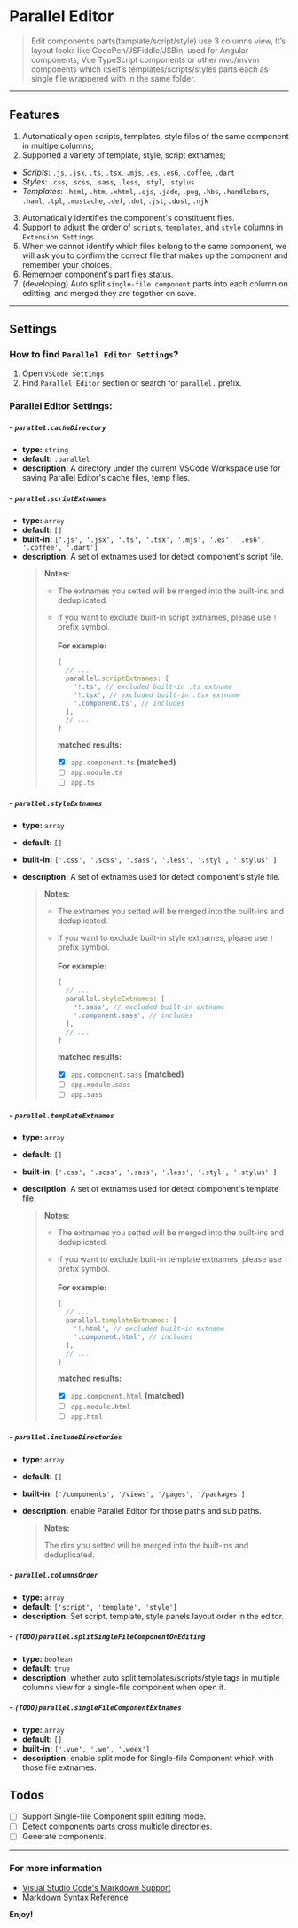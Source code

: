 # Parallel Editor

> Edit component’s parts(tamplate/script/style) use 3 columns view, It’s layout looks like CodePen/JSFiddle/JSBin, used for Angular components, Vue TypeScript components or other mvc/mvvm components which itself’s templates/scripts/styles parts each as single file wrappered with in the same folder.

---

## Features

1.  Automatically open scripts, templates, style files of the same component in multipe columns;
2.  Supported a variety of template, style, script extnames;

* _Scripts_: `.js`, `.jsx`, `.ts`, `.tsx`, `.mjs`, `.es`, `.es6`, `.coffee`, `.dart`
* _Styles_: `.css`, `.scss`, `.sass`, `.less`, `.styl`, `.stylus`
* _Templates_: `.html`, `.htm`, `.xhtml`, `.ejs`, `.jade`, `.pug`, `.hbs`, `.handlebars`, `.haml`, `.tpl`, `.mustache`, `.def`, `.dot`, `.jst`, `.dust`, `.njk`

3.  Automatically identifies the component's constituent files.
4.  Support to adjust the order of `scripts`, `templates`, and `style` columns in `Extension Settings`.
5.  When we cannot identify which files belong to the same component, we will ask you to confirm the correct file that makes up the component and remember your choices.
6.  Remember component's part files status.
7.  (developing) Auto split `single-file component` parts into each column on editting, and merged they are together on save.

---

## Settings

### How to find `Parallel Editor Settings`?

1.  Open `VSCode Settings`
2.  Find `Parallel Editor` section or search for `parallel.` prefix.

### Parallel Editor Settings:

##### - `parallel.cacheDirectory`

* **type:** `string`
* **default:** `.parallel`
* **description:** A directory under the current VSCode Workspace use for saving Parallel Editor's cache files, temp files.

##### - `parallel.scriptExtnames`

* **type:** `array`
* **default:** `[]`
* **built-in:** `['.js', '.jsx', '.ts', '.tsx', '.mjs', '.es', '.es6', '.coffee', '.dart']`
* **description:** A set of extnames used for detect component's script file.
  > **Notes:**
  >
  > * The extnames you setted will be merged into the built-ins and deduplicated.
  >
  > * if you want to exclude built-in script extnames, please use `!` prefix symbol.
  >   <br/><br/> **For example:**
  >
  >   ```javascript
  >   {
  >     // ...
  >     parallel.scriptExtnames: [
  >       '!.ts', // excluded built-in .ts extname
  >       '!.tsx', // excluded built-in .tsx extname
  >       '.component.ts', // includes
  >     ],
  >     // ...
  >   }
  >   ```
  >
  >   **matched results:**
  >
  >   * [x] `app.component.ts` **(matched)**
  >   * [ ] `app.module.ts`
  >   * [ ] `app.ts`

##### - `parallel.styleExtnames`

* **type:** `array`
* **default:** `[]`
* **built-in:** `['.css', '.scss', '.sass', '.less', '.styl', '.stylus' ]`
* **description:** A set of extnames used for detect component's style file.

  > **Notes:**
  >
  > * The extnames you setted will be merged into the built-ins and deduplicated.
  >
  > * if you want to exclude built-in style extnames, please use `!` prefix symbol.
  >   <br/><br/> **For example:**
  >
  >   ```javascript
  >   {
  >     // ...
  >     parallel.styleExtnames: [
  >       '!.sass', // excluded built-in extname
  >       '.component.sass', // includes
  >     ],
  >     // ...
  >   }
  >   ```
  >
  >   **matched results:**
  >
  >   * [x] `app.component.sass` **(matched)**
  >   * [ ] `app.module.sass`
  >   * [ ] `app.sass`

##### - `parallel.templateExtnames`

* **type:** `array`
* **default:** `[]`
* **built-in:** `['.css', '.scss', '.sass', '.less', '.styl', '.stylus' ]`
* **description:** A set of extnames used for detect component's template file.

  > **Notes:**
  >
  > * The extnames you setted will be merged into the built-ins and deduplicated.
  >
  > * if you want to exclude built-in template extnames, please use `!` prefix symbol.
  >   <br/><br/> **For example:**
  >
  >   ```javascript
  >   {
  >     // ...
  >     parallel.templateExtnames: [
  >       '!.html', // excluded built-in extname
  >       '.component.html', // includes
  >     ],
  >     // ...
  >   }
  >   ```
  >
  >   **matched results:**
  >
  >   * [x] `app.component.html` **(matched)**
  >   * [ ] `app.module.html`
  >   * [ ] `app.html`

##### - `parallel.includeDirectories`

* **type:** `array`
* **default:** `[]`
* **built-in:** `['/components', '/views', '/pages', '/packages']`
* **description:** enable Parallel Editor for those paths and sub paths.

  > **Notes:**
  >
  > The dirs you setted will be merged into the built-ins and deduplicated.

##### - `parallel.columnsOrder`

* **type:** `array`
* **default:** `['script', 'template', 'style']`
* **description:** Set script, template, style panels layout order in the editor.

##### - `(TODO)parallel.splitSingleFileComponentOnEditing`

* **type:** `boolean`
* **default:** `true`
* **description:** whether auto split templates/scripts/style tags in multiple columns view for a single-file component when open it.

##### - `(TODO)parallel.singleFileComponentExtnames`

* **type:** `array`
* **default:** `[]`
* **built-in:** `['.vue', '.we', '.weex']`
* **description:** enable split mode for Single-file Component which with those file extnames.

## Todos

* [ ] Support Single-file Component split editing mode.
* [ ] Detect components parts cross multiple directories.
* [ ] Generate components.

---

### For more information

* [Visual Studio Code's Markdown Support](http://code.visualstudio.com/docs/languages/markdown)
* [Markdown Syntax Reference](https://help.github.com/articles/markdown-basics/)

**Enjoy!**
